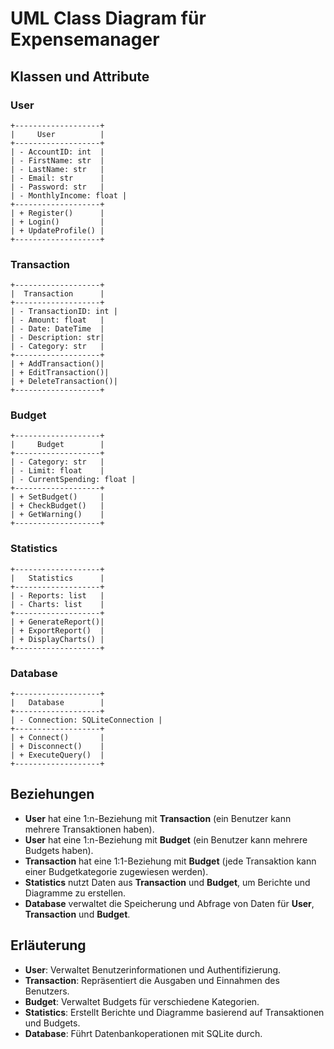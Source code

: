 # UML Class Diagram für Expensemanager

## Klassen und Attribute

### User
```plaintext
+-------------------+
|     User          |
+-------------------+
| - AccountID: int  |
| - FirstName: str  |
| - LastName: str   |
| - Email: str      |
| - Password: str   |
| - MonthlyIncome: float |
+-------------------+
| + Register()      |
| + Login()         |
| + UpdateProfile() |
+-------------------+
```

### Transaction
```
+-------------------+
|  Transaction      |
+-------------------+
| - TransactionID: int |
| - Amount: float   |
| - Date: DateTime  |
| - Description: str|
| - Category: str   |
+-------------------+
| + AddTransaction()|
| + EditTransaction()|
| + DeleteTransaction()|
+-------------------+
```
### Budget
```
+-------------------+
|     Budget        |
+-------------------+
| - Category: str   |
| - Limit: float    |
| - CurrentSpending: float |
+-------------------+
| + SetBudget()     |
| + CheckBudget()   |
| + GetWarning()    |
+-------------------+
```
### Statistics
```
+-------------------+
|   Statistics      |
+-------------------+
| - Reports: list   |
| - Charts: list    |
+-------------------+
| + GenerateReport()|
| + ExportReport()  |
| + DisplayCharts() |
+-------------------+
```
### Database
```
+-------------------+
|   Database        |
+-------------------+
| - Connection: SQLiteConnection |
+-------------------+
| + Connect()       |
| + Disconnect()    |
| + ExecuteQuery()  |
+-------------------+
```

## Beziehungen

- **User** hat eine 1:n-Beziehung mit **Transaction** (ein Benutzer kann mehrere Transaktionen haben).
- **User** hat eine 1:n-Beziehung mit **Budget** (ein Benutzer kann mehrere Budgets haben).
- **Transaction** hat eine 1:1-Beziehung mit **Budget** (jede Transaktion kann einer Budgetkategorie zugewiesen werden).
- **Statistics** nutzt Daten aus **Transaction** und **Budget**, um Berichte und Diagramme zu erstellen.
- **Database** verwaltet die Speicherung und Abfrage von Daten für **User**, **Transaction** und **Budget**.

## Erläuterung

- **User**: Verwaltet Benutzerinformationen und Authentifizierung.
- **Transaction**: Repräsentiert die Ausgaben und Einnahmen des Benutzers.
- **Budget**: Verwaltet Budgets für verschiedene Kategorien.
- **Statistics**: Erstellt Berichte und Diagramme basierend auf Transaktionen und Budgets.
- **Database**: Führt Datenbankoperationen mit SQLite durch.
